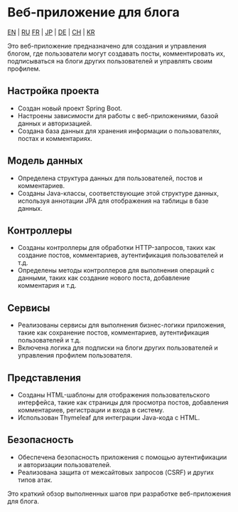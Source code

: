 # Веб-приложение для блога

[EN](../README.md) | [RU](README_RU.MD) [FR](README_FR.MD) | [JP](README_JP.MD) | [DE](README_DE.MD) | [CH](README_CH.MD) | [KR](README_KR.MD)

Это веб-приложение предназначено для создания и управления блогом, где пользователи могут создавать посты, комментировать их, подписываться на блоги других пользователей и управлять своим профилем.

## Настройка проекта

- Создан новый проект Spring Boot.
- Настроены зависимости для работы с веб-приложениями, базой данных и авторизацией.
- Создана база данных для хранения информации о пользователях, постах и комментариях.

## Модель данных

- Определена структура данных для пользователей, постов и комментариев.
- Созданы Java-классы, соответствующие этой структуре данных, используя аннотации JPA для отображения на таблицы в базе данных.

## Контроллеры

- Созданы контроллеры для обработки HTTP-запросов, таких как создание постов, комментариев, аутентификация пользователей и т.д.
- Определены методы контроллеров для выполнения операций с данными, таких как создание нового поста, добавление комментария и т.д.

## Сервисы

- Реализованы сервисы для выполнения бизнес-логики приложения, такие как сохранение постов, комментариев, аутентификация пользователей и т.д.
- Включена логика для подписки на блоги других пользователей и управления профилем пользователя.

## Представления

- Созданы HTML-шаблоны для отображения пользовательского интерфейса, такие как страницы для просмотра постов, добавления комментариев, регистрации и входа в систему.
- Использован Thymeleaf для интеграции Java-кода с HTML.

## Безопасность

- Обеспечена безопасность приложения с помощью аутентификации и авторизации пользователей.
- Реализована защита от межсайтовых запросов (CSRF) и других типов атак.

Это краткий обзор выполненных шагов при разработке веб-приложения для блога.

